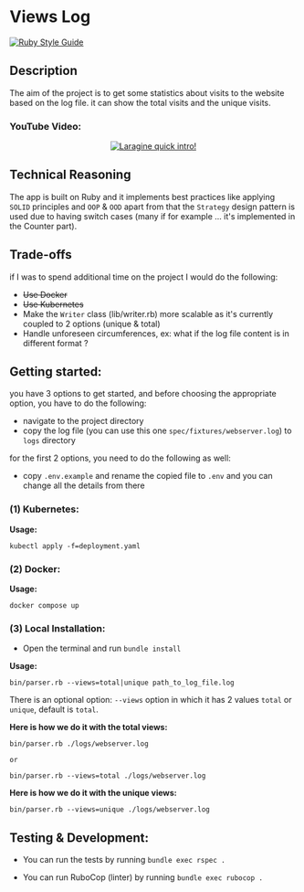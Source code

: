 # Views Log
[![Ruby Style Guide](https://img.shields.io/badge/code_style-rubocop-brightgreen.svg)](https://github.com/rubocop/rubocop)

## Description
The aim of the project is to get some statistics about visits to the website based on the log file. it can show the total visits and the unique visits.

### YouTube Video:
<div align="center">
  <a target="_blank" href="https://www.youtube.com/watch?v=LOcvpZDPfYI"><img src="https://img.youtube.com/vi/LOcvpZDPfYI/maxresdefault.jpg" alt="Laragine quick intro!"></a>
</div>

## Technical Reasoning
The app is built on Ruby and it implements best practices like applying `SOLID` principles and `OOP` & `OOD` apart from that the `Strategy` design pattern is used due to having switch cases (many if for example ... it's implemented in the Counter part).

## Trade-offs
if I was to spend additional time on the project I would do the following:
* ~~Use Docker~~
* ~~Use Kubernetes~~
* Make the `Writer` class (lib/writer.rb) more scalable as it's currently coupled to 2 options (unique & total)
* Handle unforeseen circumferences, ex: what if the log file content is in different format ?
## Getting started:
you have 3 options to get started, and before choosing the appropriate option, you have to do the following:

* navigate to the project directory
* copy the log file (you can use this one `spec/fixtures/webserver.log`) to `logs` directory

for the first 2 options, you need to do the following as well:

* copy `.env.example` and rename the copied file to `.env` and you can change all the details from there

### (1) Kubernetes:

**Usage:**

```
kubectl apply -f=deployment.yaml
```

### (2) Docker:

**Usage:**

```
docker compose up
```

### (3) Local Installation:

* Open the terminal and run `bundle install`

**Usage:**

```
bin/parser.rb --views=total|unique path_to_log_file.log
```

There is an optional option: `--views` option in which it has 2 values `total` or `unique`, default is `total`.

**Here is how we do it with the total views:**

```
bin/parser.rb ./logs/webserver.log
```

`or`

```
bin/parser.rb --views=total ./logs/webserver.log
```

**Here is how we do it with the unique views:**

```
bin/parser.rb --views=unique ./logs/webserver.log
```

## Testing & Development:

* You can run the tests by running `bundle exec rspec .`

* You can run RuboCop (linter) by running `bundle exec rubocop .`
